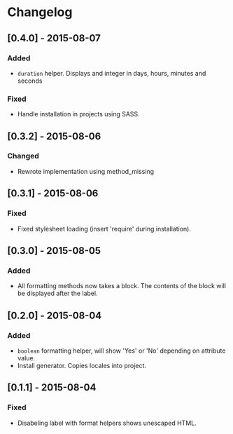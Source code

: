 # Changelog

## [0.4.0] - 2015-08-07
### Added
- `duration` helper. Displays and integer in days, hours, minutes and
  seconds

### Fixed
- Handle installation in projects using SASS.

## [0.3.2] - 2015-08-06
### Changed
- Rewrote implementation using method_missing

## [0.3.1] - 2015-08-06
### Fixed
- Fixed stylesheet loading (insert 'require' during installation).

## [0.3.0] - 2015-08-05
### Added
- All formatting methods now takes a block. The contents of the block
  will be displayed after the label.

## [0.2.0] - 2015-08-04
### Added
- `boolean` formatting helper, will show 'Yes' or 'No' depending on
  attribute value.
- Install generator. Copies locales into project.

## [0.1.1] - 2015-08-04
### Fixed
- Disabeling label with format helpers shows unescaped HTML.
